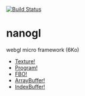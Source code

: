 [![Build Status](https://travis-ci.org/plepers/nanogl.svg?branch=master)](https://travis-ci.org/plepers/nanogl)


# nanogl
webgl micro framework (6Ko)


  - [Texture!](docs/texture.md)
  - [Program!](docs/program.md)
  - [FBO!](docs/fbo.md)
  - [ArrayBuffer!](docs/arraybuffer.md)
  - [IndexBuffer!](docs/indexbuffer.md)
